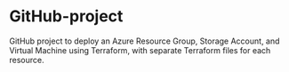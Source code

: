 # GitHub-project
GitHub project to deploy an Azure Resource Group, Storage Account, and Virtual Machine using Terraform, with separate Terraform files for each resource.
